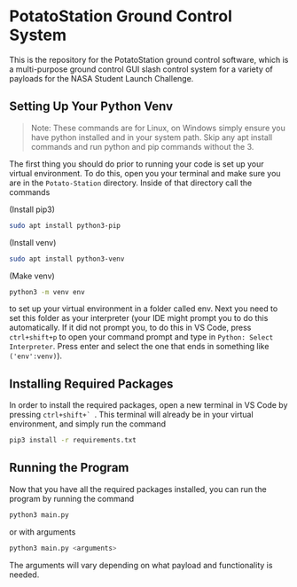 # PotatoStation Ground Control System

This is the repository for the PotatoStation ground control software, which is a multi-purpose
ground control GUI slash control system for a variety of payloads for the NASA Student Launch Challenge.

## Setting Up Your Python Venv

> Note: These commands are for Linux, on Windows simply ensure you have python installed and in your system path. 
> Skip any apt install commands and run python and pip commands without the 3.

The first thing you should do prior to running your code is set up your virtual environment. To do this, open you your terminal and make sure you are in the `Potato-Station` directory. Inside of that directory call the commands

(Install pip3)
```bash
sudo apt install python3-pip
```

(Install venv)
```bash
sudo apt install python3-venv
```

(Make venv)
```bash
python3 -m venv env
```

to set up your virtual environment in a folder called env. Next you need to set this folder as your interpreter (your IDE might prompt you to do this automatically. If it did not prompt you, to do this in VS Code, press `ctrl+shift+p` to open your command prompt and type in `Python: Select Interpreter`. Press enter and select the one that ends in something like `('env':venv)`).

## Installing Required Packages

In order to install the required packages, open a new terminal in VS Code by pressing ```ctrl+shift+` ```. This terminal will already be in your virtual environment, and simply run the command

```bash
pip3 install -r requirements.txt
```

## Running the Program

Now that you have all the required packages installed, you can run the program by running the command

```bash
python3 main.py
```

or with arguments

```bash
python3 main.py <arguments>
```

The arguments will vary depending on what payload and functionality is needed.